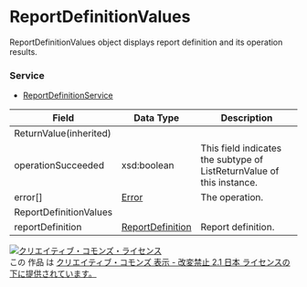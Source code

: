 # ReportDefinitionValues
ReportDefinitionValues object displays report definition and its operation results.
### Service
+ [ReportDefinitionService](../services/ReportDefinitionService.md)

| Field | Data Type | Description | 
|---|---|---|
| ReturnValue(inherited)|||
| operationSucceeded| xsd:boolean| This field indicates the subtype of ListReturnValue of this instance. |
| error[]| <a href="./Error.md">Error</a>| The operation. |
| ReportDefinitionValues|||
| reportDefinition| <a href="./ReportDefinition.md">ReportDefinition</a>| Report definition. |
<a rel="license" href="http://creativecommons.org/licenses/by-nd/2.1/jp/"><img alt="クリエイティブ・コモンズ・ライセンス" style="border-width:0" src="https://i.creativecommons.org/l/by-nd/2.1/jp/88x31.png" /></a><br />この 作品 は <a rel="license" href="http://creativecommons.org/licenses/by-nd/2.1/jp/">クリエイティブ・コモンズ 表示 - 改変禁止 2.1 日本 ライセンスの下に提供されています。</a>
